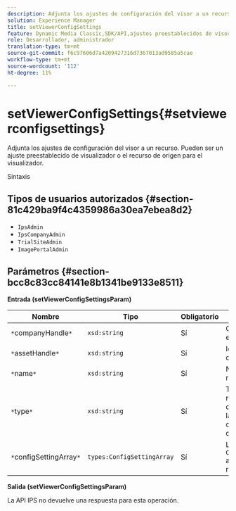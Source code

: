 ```yaml
---
description: Adjunta los ajustes de configuración del visor a un recurso. Pueden ser un ajuste preestablecido de visualizador o el recurso de origen para el visualizador.
solution: Experience Manager
title: setViewerConfigSettings
feature: Dynamic Media Classic,SDK/API,ajustes preestablecidos de visor
role: Desarrollador, administrador
translation-type: tm+mt
source-git-commit: f6c97606d7a4209427316d7367013ad9585a5cae
workflow-type: tm+mt
source-wordcount: '112'
ht-degree: 11%

---
```



# setViewerConfigSettings{#setviewerconfigsettings}

Adjunta los ajustes de configuración del visor a un recurso. Pueden ser un ajuste preestablecido de visualizador o el recurso de origen para el visualizador.

Sintaxis

## Tipos de usuarios autorizados {#section-81c429ba9f4c4359986a30ea7ebea8d2}

* `IpsAdmin`
* `IpsCompanyAdmin`
* `TrialSiteAdmin`
* `ImagePortalAdmin`

## Parámetros {#section-bcc8c83cc84141e8b1341be9133e8511}

**Entrada (setViewerConfigSettingsParam)**

| Nombre | Tipo | Obligatorio | Descripción |
|---|---|---|---|
| `*`companyHandle`*` | `xsd:string` | Sí | Gestionar a la empresa. |
| `*`assetHandle`*` | `xsd:string` | Sí | Identificador de recurso. |
| `*`name`*` | `xsd:string` | Sí | Nombre del recurso. |
| `*`type`*` | `xsd:string` | Sí | Tipo de recurso al que desea aplicar la configuración del visor. |
| `*`configSettingArray`*` | `types:ConfigSettingArray` | Sí | La matriz de `ConfigSettings` aplicada al recurso. |

**Salida (setViewerConfigSettingsParam)**

La API IPS no devuelve una respuesta para esta operación.
